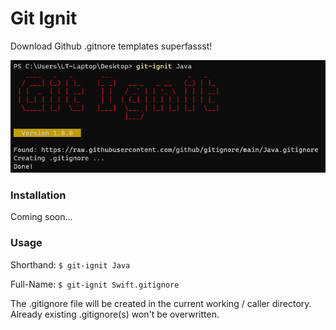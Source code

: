 # Git Ignit

Download Github .gitnore templates superfassst!

![screenshot](docs/img/gitignit-cli-win.png)

### Installation

Coming soon...

### Usage

Shorthand:
`$ git-ignit Java`

Full-Name:
`$ git-ignit Swift.gitignore`

The .gitignore file will be created in the current working / caller directory.
Already existing .gitignore(s) won't be overwritten.
